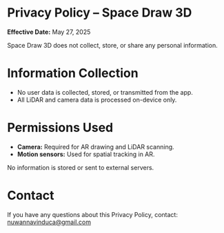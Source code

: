 # Privacy Policy – Space Draw 3D

**Effective Date:** May 27, 2025

Space Draw 3D does not collect, store, or share any personal information.

# Information Collection

- No user data is collected, stored, or transmitted from the app.
- All LiDAR and camera data is processed on-device only.

# Permissions Used

- **Camera:** Required for AR drawing and LiDAR scanning.
- **Motion sensors:** Used for spatial tracking in AR.

No information is stored or sent to external servers.

# Contact

If you have any questions about this Privacy Policy, contact:  
[nuwannavinduca@gmail.com](mailto:nuwannavinduca@gmail.com)
